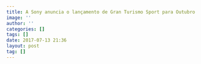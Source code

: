 ```yaml
---
title: A Sony anuncia o lançamento de Gran Turismo Sport para Outubro
image: ''
author: ''
categories: []
tags: []
date: 2017-07-13 21:36
layout: post
tag: []
---
```

